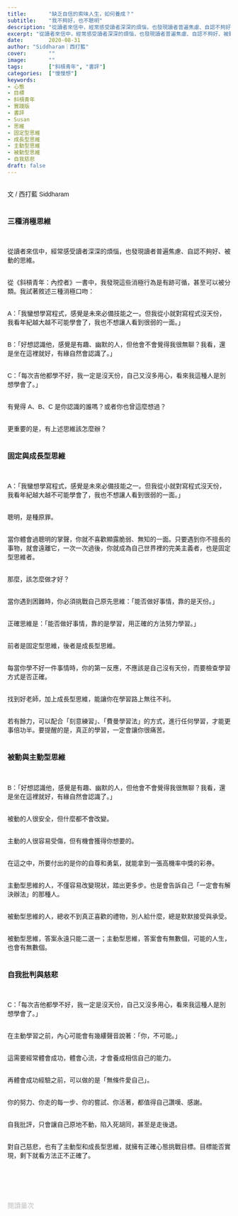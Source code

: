 ```yaml
---
title:       "缺乏自信的索味人生，如何養成？"
subtitle:    "我不夠好，也不聰明"
description: "從讀者來信中，經常感受讀者深深的煩惱，也發現讀者普遍焦慮、自認不夠好、被動的思維。從《斜槓青年：內控者》一書中，我發現這些消極行為是有跡可循，甚至可以被分類。我試著敘述三種消極口吻..."
excerpt: "從讀者來信中，經常感受讀者深深的煩惱，也發現讀者普遍焦慮、自認不夠好、被動的思維。從《斜槓青年：內控者》一書中，我發現這些消極行為是有跡可循，甚至可以被分類。我試著敘述三種消極口吻..."
date:        2020-08-31
author: "Siddharam｜西打藍"
cover:       ""
image:       ""
tags:        ["斜槓青年", "書評"]
categories:  ["慢慢想"]
keywords:
- 心態
- 目標
- 斜槓青年
- 實踐版
- 書評
- Susan
- 思維
- 固定型思維
- 成長型思維
- 主動型思維
- 被動型思維
- 自我慈悲
draft: false
---
```


<article style="font-family: 'Noto Sans TC', '微軟正黑體', sans-serif; font-weight: 300;">

<br>文 / 西打藍 Siddharam<br><br>

<h3 class="article-h1-color">三種消極思維</h3><br>

從讀者來信中，經常感受讀者深深的煩惱，也發現讀者普遍焦慮、自認不夠好、被動的思維。<br><br>

從《斜槓青年：內控者》一書中，我發現這些消極行為是有跡可循，甚至可以被分類。我試著敘述三種消極口吻：<br><br>

A：「我蠻想學寫程式，感覺是未來必備技能之一。但我從小就對寫程式沒天份，我看年紀越大越不可能學會了，我也不想讓人看到很弱的一面。」<br><br>

B：「好想認識他，感覺是有趣、幽默的人，但他會不會覺得我很無聊？我看，還是坐在這裡就好，有緣自然會認識了。」<br><br>

C：「每次吉他都學不好，我一定是沒天份，自己又沒多用心，看來我這種人是別想學會了。」<br><br>

有覺得 A、B、C 是你認識的誰嗎？或者你也曾這麼想過？<br><br>

更重要的是，有上述思維該怎麼辦？<br><br>

<h3 class="article-h1-color">固定與成長型思維</h3><br>

A：「我蠻想學寫程式，感覺是未來必備技能之一。但我從小就對寫程式沒天份，我看年紀越大越不可能學會了，我也不想讓人看到很弱的一面。」<br><br>

聰明，是種原罪。<br><br>

當你體會過聰明的掌聲，你就不喜歡顯露脆弱、無知的一面。只要遇到你不擅長的事物，就會遠離它，一次一次過後，你就成為自己世界裡的完美主義者，也是固定型思維者。<br><br>

那麼，該怎麼做才好？<br><br>

當你遇到困難時，你必須挑戰自己原先思維：「能否做好事情，靠的是天份。」<br><br>

正確思維是：「能否做好事情，靠的是學習，用正確的方法努力學習。」<br><br>

前者是固定型思維，後者是成長型思維。<br><br>

每當你學不好一件事情時，你的第一反應，不應該是自己沒有天份，而要檢查學習方式是否正確。<br><br>

找到好老師，加上成長型思維，能讓你在學習路上無往不利。<br><br>

若有餘力，可以配合「刻意練習」、「費曼學習法」的方式，進行任何學習，才能更事倍功半。要提醒的是，真正的學習，一定會讓你很痛苦。<br><br>


<h3 class="article-h1-color">被動與主動型思維</h3><br>

B：「好想認識他，感覺是有趣、幽默的人，但他會不會覺得我很無聊？我看，還是坐在這裡就好，有緣自然會認識了。」<br><br>

被動的人很安全，但什麼都不會改變。<br><br>

主動的人很容易受傷，但有機會獲得你想要的。<br><br>

在這之中，所要付出的是你的自尊和勇氣，就能拿到一張高機率中獎的彩券。<br><br>

主動型思維的人，不僅容易改變現狀，踏出更多步。也是會告訴自己「一定會有解決辦法」的那種人。<br><br>

被動型思維的人，總收不到真正喜歡的禮物，別人給什麼，總是默默接受與承受。<br><br>

被動型思維，答案永遠只能二選一；主動型思維，答案會有無數個，可能的人生，也會有無數個。<br><br>

<h3 class="article-h1-color">自我批判與慈悲</h3><br>

C：「每次吉他都學不好，我一定是沒天份，自己又沒多用心，看來我這種人是別想學會了。」<br><br>

在主動學習之前，內心可能會有幾縷聲音說著：「你，不可能。」<br><br>

這需要經常體會成功，體會心流，才會養成相信自己的能力。<br><br>

再體會成功經驗之前，可以做的是「無條件愛自己」。<br><br>

你的努力、你走的每一步、你的嘗試、你活著，都值得自己讚嘆、感謝。<br><br>

自我批評，只會讓自己原地不動，陷入死胡同，甚至是走後退。<br><br>

對自己慈悲，也有了主動型和成長型思維，就擁有正確心態挑戰目標。目標能否實現，剩下就看方法正不正確了。<br><br>



<br><br><br>

</article>

<div style="color: #bfbfbf; font-size: 15px;" id="busuanzi_container_page_pv">
  閱讀量<span id="busuanzi_value_page_pv"></span>次
</div>

<script src="../../js/post.js"></script>




